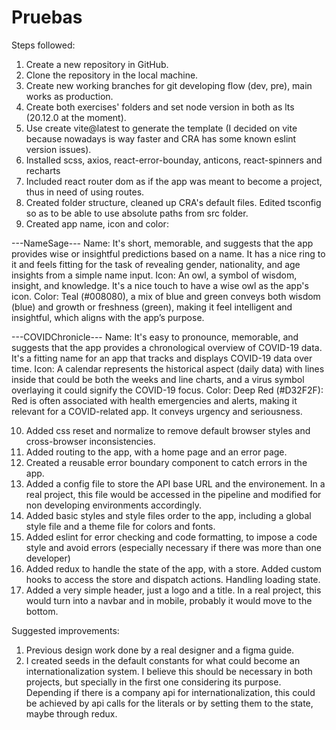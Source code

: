 # Pruebas
Steps followed:
1. Create a new repository in GitHub.
2. Clone the repository in the local machine.
3. Create new working branches for git developing flow (dev, pre), main works as production.
4. Create both exercises' folders and set node version in both as lts (20.12.0 at the moment).
5. Use create vite@latest to generate the template (I decided on vite because nowadays is way faster and CRA has some known eslint version issues).
6. Installed scss, axios, react-error-bounday, anticons, react-spinners and recharts
7. Included react router dom as if the app was meant to become a project, thus in need of using routes.
8. Created folder structure, cleaned up CRA's default files. Edited tsconfig so as to be able to use absolute paths from src folder.
9. Created app name, icon and color: 

---NameSage---
Name: It's short, memorable, and suggests that the app provides wise or insightful predictions based on a name. It has a nice ring to it and feels fitting for the task of revealing gender, nationality, and age insights from a simple name input.
Icon: An owl, a symbol of wisdom, insight, and knowledge. It's a nice touch to have a wise owl as the app's icon.
Color: Teal (#008080), a mix of blue and green conveys both wisdom (blue) and growth or freshness (green), making it feel intelligent and insightful, which aligns with the app’s purpose.

---COVIDChronicle---
Name: It's easy to pronounce, memorable, and suggests that the app provides a chronological overview of COVID-19 data. It's a fitting name for an app that tracks and displays COVID-19 data over time.
Icon: A calendar represents the historical aspect (daily data) with lines inside that could be both the weeks and line charts, and a virus symbol overlaying it could signify the COVID-19 focus.
Color: Deep Red (#D32F2F): Red is often associated with health emergencies and alerts, making it relevant for a COVID-related app. It conveys urgency and seriousness.

10. Added css reset and normalize to remove default browser styles and cross-browser inconsistencies.
11. Added routing to the app, with a home page and an error page.
12. Created a reusable error boundary component to catch errors in the app.
13. Added a config file to store the API base URL and the environement. In a real project, this file would be accessed in the pipeline and modified for non developing environments accordingly.
14. Added basic styles and style files order to the app, including a global style file and a theme file for colors and fonts.
15. Added eslint for error checking and code formatting, to impose a code style and avoid errors (especially necessary if there was more than one developer)
16. Added redux to handle the state of the app, with a store. Added custom hooks to access the store and dispatch actions. Handling loading state.
17. Added a very simple header, just a logo and a title. In a real project, this would turn into a navbar and in mobile, probably it would move to the bottom.

Suggested improvements:
1. Previous design work done by a real designer and a figma guide. 
2. I created seeds in the default constants for what could become an internationalization system. I believe this should be necessary in both projects, but specially in the first one considering its purpose. Depending if there is a company api for internationalization, this could be achieved by api calls for the literals or by setting them to the state, maybe through redux.
